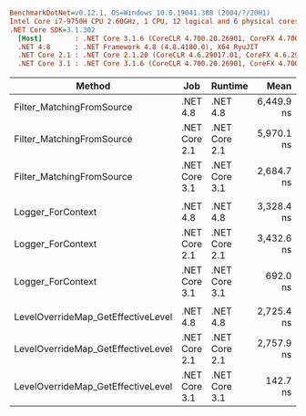 ``` ini

BenchmarkDotNet=v0.12.1, OS=Windows 10.0.19041.388 (2004/?/20H1)
Intel Core i7-9750H CPU 2.60GHz, 1 CPU, 12 logical and 6 physical cores
.NET Core SDK=3.1.302
  [Host]        : .NET Core 3.1.6 (CoreCLR 4.700.20.26901, CoreFX 4.700.20.31603), X64 RyuJIT
  .NET 4.8      : .NET Framework 4.8 (4.8.4180.0), X64 RyuJIT
  .NET Core 2.1 : .NET Core 2.1.20 (CoreCLR 4.6.29017.01, CoreFX 4.6.29018.12), X64 RyuJIT
  .NET Core 3.1 : .NET Core 3.1.6 (CoreCLR 4.700.20.26901, CoreFX 4.700.20.31603), X64 RyuJIT


```
|                             Method |           Job |       Runtime |       Mean |    Error |   StdDev | Ratio | RatioSD |
|----------------------------------- |-------------- |-------------- |-----------:|---------:|---------:|------:|--------:|
|          Filter_MatchingFromSource |      .NET 4.8 |      .NET 4.8 | 6,449.9 ns | 79.93 ns | 70.86 ns |  1.08 |    0.02 |
|          Filter_MatchingFromSource | .NET Core 2.1 | .NET Core 2.1 | 5,970.1 ns | 42.27 ns | 37.47 ns |  1.00 |    0.00 |
|          Filter_MatchingFromSource | .NET Core 3.1 | .NET Core 3.1 | 2,684.7 ns | 50.34 ns | 49.44 ns |  0.45 |    0.01 |
|                                    |               |               |            |          |          |       |         |
|                  Logger_ForContext |      .NET 4.8 |      .NET 4.8 | 3,328.4 ns | 20.68 ns | 19.34 ns |  0.97 |    0.01 |
|                  Logger_ForContext | .NET Core 2.1 | .NET Core 2.1 | 3,432.6 ns | 18.99 ns | 15.86 ns |  1.00 |    0.00 |
|                  Logger_ForContext | .NET Core 3.1 | .NET Core 3.1 |   692.0 ns |  8.68 ns |  8.12 ns |  0.20 |    0.00 |
|                                    |               |               |            |          |          |       |         |
| LevelOverrideMap_GetEffectiveLevel |      .NET 4.8 |      .NET 4.8 | 2,725.4 ns | 17.63 ns | 16.49 ns |  0.99 |    0.01 |
| LevelOverrideMap_GetEffectiveLevel | .NET Core 2.1 | .NET Core 2.1 | 2,757.9 ns | 28.42 ns | 26.59 ns |  1.00 |    0.00 |
| LevelOverrideMap_GetEffectiveLevel | .NET Core 3.1 | .NET Core 3.1 |   142.7 ns |  2.49 ns |  2.08 ns |  0.05 |    0.00 |

